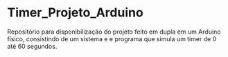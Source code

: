 # Timer_Projeto_Arduino
Repositório para disponibilização do projeto feito em dupla em um Arduino físico, consistindo de um sistema e e programa que simula um timer de 0 até 60 segundos.
